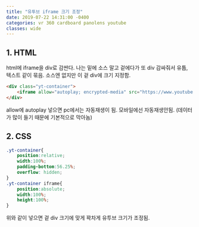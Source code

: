 ```yaml
---
title: "유투브 iframe 크기 조정"
date: 2019-07-22 14:31:00 -0400
categories: vr 360 cardboard panolens youtube
classes: wide
---
```


## 1. HTML

html에 iframe을 div로 감싼다.
나는 밑에 소스 말고 겉에다가 또 div 감싸줘서 유툽, 텍스트 같이 묶음.
소스엔 없지만 이 겉 div에 크기 지정함.

```html
<div class="yt-container">
    <iframe allow="autoplay; encrypted-media" src="https://www.youtube.com/embed/~~~~"></iframe>
</div>
```

allow에 autoplay 넣으면 pc에서는 자동재생이 됨.
모바일에선 자동재생안됨. (데이터가 많이 들기 때문에 기본적으로 막아놈)

## 2. CSS

```css
.yt-container{
    position:relative;
    width:100%;
    padding-bottom:56.25%;
    overflow: hidden;
} 
.yt-container iframe{
    position:absolute;
    width:100%;
    height:100%;
}
```

위와 같이 넣으면 겉 div 크기에 맞게 꽉차게 유투브 크기가 조정됨.
